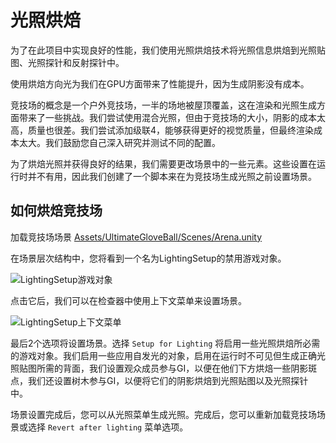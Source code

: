 # 光照烘焙

为了在此项目中实现良好的性能，我们使用光照烘焙技术将光照信息烘焙到光照贴图、光照探针和反射探针中。

使用烘焙方向光为我们在GPU方面带来了性能提升，因为生成阴影没有成本。

竞技场的概念是一个户外竞技场，一半的场地被屋顶覆盖，这在渲染和光照生成方面带来了一些挑战。我们尝试使用混合光照，但由于竞技场的大小，阴影的成本太高，质量也很差。我们尝试添加级联4，能够获得更好的视觉质量，但最终渲染成本太大。我们鼓励您自己深入研究并测试不同的配置。

为了烘焙光照并获得良好的结果，我们需要更改场景中的一些元素。这些设置在运行时并不有用，因此我们创建了一个脚本来在为竞技场生成光照之前设置场景。

## 如何烘焙竞技场

加载竞技场场景 [Assets/UltimateGloveBall/Scenes/Arena.unity](../Assets/UltimateGloveBall/Scenes/Arena.unity)

在场景层次结构中，您将看到一个名为LightingSetup的禁用游戏对象。

![LightingSetup游戏对象](./Media/editor/baking_gameobject_location.png)

点击它后，我们可以在检查器中使用上下文菜单来设置场景。

![LightingSetup上下文菜单](./Media/editor/baking_lightingsetup.png)

最后2个选项将设置场景。选择 `Setup for Lighting` 将启用一些光照烘焙所必需的游戏对象。我们启用一些应用自发光的对象，启用在运行时不可见但生成正确光照贴图所需的背面，我们设置观众成员参与GI，以便在他们下方烘焙一些阴影斑点，我们还设置树木参与GI，以便将它们的阴影烘焙到光照贴图以及光照探针中。

场景设置完成后，您可以从光照菜单生成光照。完成后，您可以重新加载竞技场场景或选择 `Revert after lighting` 菜单选项。
